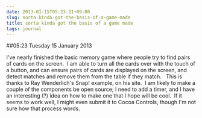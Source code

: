 ```yaml
---
date: 2013-01-15T05:23:21+09:00
slug: sorta-kinda-got-the-basis-of-a-game-made
title: sorta kinda got the basis of a game made
tags: journal
---
```


##05:23 Tuesday 15 January 2013

I've nearly finished the basic memory game where people try to find pairs of cards on the screen.  I am able to turn all the cards over with the touch of a button, and can ensure pairs of cards are displayed on the screen, and detect matches and remove them from the table if they match.   This is thanks to Ray Wenderlich's Snap! example, on his site.  I am likely to make a couple of the components be open source; I need to add a timer, and I have an interesting (?) idea on how to make one that I hope will be cool.  If it seems to work well, I might even submit it to Cocoa Controls, though I'm not sure how that process words.
